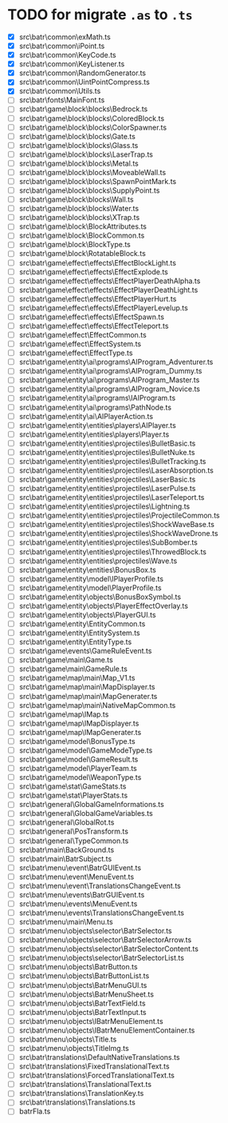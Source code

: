 # TODO for migrate `.as` to `.ts`

- [x] src\batr\common\exMath.ts
- [x] src\batr\common\iPoint.ts
- [x] src\batr\common\KeyCode.ts
- [x] src\batr\common\KeyListener.ts
- [x] src\batr\common\RandomGenerator.ts
- [x] src\batr\common\UintPointCompress.ts
- [x] src\batr\common\Utils.ts
- [ ] src\batr\fonts\MainFont.ts
- [ ] src\batr\game\block\blocks\Bedrock.ts
- [ ] src\batr\game\block\blocks\ColoredBlock.ts
- [ ] src\batr\game\block\blocks\ColorSpawner.ts
- [ ] src\batr\game\block\blocks\Gate.ts
- [ ] src\batr\game\block\blocks\Glass.ts
- [ ] src\batr\game\block\blocks\LaserTrap.ts
- [ ] src\batr\game\block\blocks\Metal.ts
- [ ] src\batr\game\block\blocks\MoveableWall.ts
- [ ] src\batr\game\block\blocks\SpawnPointMark.ts
- [ ] src\batr\game\block\blocks\SupplyPoint.ts
- [ ] src\batr\game\block\blocks\Wall.ts
- [ ] src\batr\game\block\blocks\Water.ts
- [ ] src\batr\game\block\blocks\XTrap.ts
- [ ] src\batr\game\block\BlockAttributes.ts
- [ ] src\batr\game\block\BlockCommon.ts
- [ ] src\batr\game\block\BlockType.ts
- [ ] src\batr\game\block\RotatableBlock.ts
- [ ] src\batr\game\effect\effects\EffectBlockLight.ts
- [ ] src\batr\game\effect\effects\EffectExplode.ts
- [ ] src\batr\game\effect\effects\EffectPlayerDeathAlpha.ts
- [ ] src\batr\game\effect\effects\EffectPlayerDeathLight.ts
- [ ] src\batr\game\effect\effects\EffectPlayerHurt.ts
- [ ] src\batr\game\effect\effects\EffectPlayerLevelup.ts
- [ ] src\batr\game\effect\effects\EffectSpawn.ts
- [ ] src\batr\game\effect\effects\EffectTeleport.ts
- [ ] src\batr\game\effect\EffectCommon.ts
- [ ] src\batr\game\effect\EffectSystem.ts
- [ ] src\batr\game\effect\EffectType.ts
- [ ] src\batr\game\entity\ai\programs\AIProgram_Adventurer.ts
- [ ] src\batr\game\entity\ai\programs\AIProgram_Dummy.ts
- [ ] src\batr\game\entity\ai\programs\AIProgram_Master.ts
- [ ] src\batr\game\entity\ai\programs\AIProgram_Novice.ts
- [ ] src\batr\game\entity\ai\programs\IAIProgram.ts
- [ ] src\batr\game\entity\ai\programs\PathNode.ts
- [ ] src\batr\game\entity\ai\AIPlayerAction.ts
- [ ] src\batr\game\entity\entities\players\AIPlayer.ts
- [ ] src\batr\game\entity\entities\players\Player.ts
- [ ] src\batr\game\entity\entities\projectiles\BulletBasic.ts
- [ ] src\batr\game\entity\entities\projectiles\BulletNuke.ts
- [ ] src\batr\game\entity\entities\projectiles\BulletTracking.ts
- [ ] src\batr\game\entity\entities\projectiles\LaserAbsorption.ts
- [ ] src\batr\game\entity\entities\projectiles\LaserBasic.ts
- [ ] src\batr\game\entity\entities\projectiles\LaserPulse.ts
- [ ] src\batr\game\entity\entities\projectiles\LaserTeleport.ts
- [ ] src\batr\game\entity\entities\projectiles\Lightning.ts
- [ ] src\batr\game\entity\entities\projectiles\ProjectileCommon.ts
- [ ] src\batr\game\entity\entities\projectiles\ShockWaveBase.ts
- [ ] src\batr\game\entity\entities\projectiles\ShockWaveDrone.ts
- [ ] src\batr\game\entity\entities\projectiles\SubBomber.ts
- [ ] src\batr\game\entity\entities\projectiles\ThrowedBlock.ts
- [ ] src\batr\game\entity\entities\projectiles\Wave.ts
- [ ] src\batr\game\entity\entities\BonusBox.ts
- [ ] src\batr\game\entity\model\IPlayerProfile.ts
- [ ] src\batr\game\entity\model\PlayerProfile.ts
- [ ] src\batr\game\entity\objects\BonusBoxSymbol.ts
- [ ] src\batr\game\entity\objects\PlayerEffectOverlay.ts
- [ ] src\batr\game\entity\objects\PlayerGUI.ts
- [ ] src\batr\game\entity\EntityCommon.ts
- [ ] src\batr\game\entity\EntitySystem.ts
- [ ] src\batr\game\entity\EntityType.ts
- [ ] src\batr\game\events\GameRuleEvent.ts
- [ ] src\batr\game\main\Game.ts
- [ ] src\batr\game\main\GameRule.ts
- [ ] src\batr\game\map\main\Map_V1.ts
- [ ] src\batr\game\map\main\MapDisplayer.ts
- [ ] src\batr\game\map\main\MapGenerater.ts
- [ ] src\batr\game\map\main\NativeMapCommon.ts
- [ ] src\batr\game\map\IMap.ts
- [ ] src\batr\game\map\IMapDisplayer.ts
- [ ] src\batr\game\map\IMapGenerater.ts
- [ ] src\batr\game\model\BonusType.ts
- [ ] src\batr\game\model\GameModeType.ts
- [ ] src\batr\game\model\GameResult.ts
- [ ] src\batr\game\model\PlayerTeam.ts
- [ ] src\batr\game\model\WeaponType.ts
- [ ] src\batr\game\stat\GameStats.ts
- [ ] src\batr\game\stat\PlayerStats.ts
- [ ] src\batr\general\GlobalGameInformations.ts
- [ ] src\batr\general\GlobalGameVariables.ts
- [ ] src\batr\general\GlobalRot.ts
- [ ] src\batr\general\PosTransform.ts
- [ ] src\batr\general\TypeCommon.ts
- [ ] src\batr\main\BackGround.ts
- [ ] src\batr\main\BatrSubject.ts
- [ ] src\batr\menu\event\BatrGUIEvent.ts
- [ ] src\batr\menu\event\MenuEvent.ts
- [ ] src\batr\menu\event\TranslationsChangeEvent.ts
- [ ] src\batr\menu\events\BatrGUIEvent.ts
- [ ] src\batr\menu\events\MenuEvent.ts
- [ ] src\batr\menu\events\TranslationsChangeEvent.ts
- [ ] src\batr\menu\main\Menu.ts
- [ ] src\batr\menu\objects\selector\BatrSelector.ts
- [ ] src\batr\menu\objects\selector\BatrSelectorArrow.ts
- [ ] src\batr\menu\objects\selector\BatrSelectorContent.ts
- [ ] src\batr\menu\objects\selector\BatrSelectorList.ts
- [ ] src\batr\menu\objects\BatrButton.ts
- [ ] src\batr\menu\objects\BatrButtonList.ts
- [ ] src\batr\menu\objects\BatrMenuGUI.ts
- [ ] src\batr\menu\objects\BatrMenuSheet.ts
- [ ] src\batr\menu\objects\BatrTextField.ts
- [ ] src\batr\menu\objects\BatrTextInput.ts
- [ ] src\batr\menu\objects\IBatrMenuElement.ts
- [ ] src\batr\menu\objects\IBatrMenuElementContainer.ts
- [ ] src\batr\menu\objects\Title.ts
- [ ] src\batr\menu\objects\TitleImg.ts
- [ ] src\batr\translations\DefaultNativeTranslations.ts
- [ ] src\batr\translations\FixedTranslationalText.ts
- [ ] src\batr\translations\ForcedTranslationalText.ts
- [ ] src\batr\translations\TranslationalText.ts
- [ ] src\batr\translations\TranslationKey.ts
- [ ] src\batr\translations\Translations.ts
- [ ] batrFla.ts
